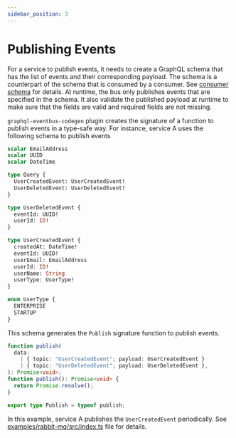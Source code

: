 ```yaml
---
sidebar_position: 3
---
```


# Publishing Events

For a service to publish events, it needs to create a GraphQL schema that has the list of events and their corresponding payload. The schema is a counterpart of the schema that is consumed by a consumer. See [consumer schema](/docs/tour/consumer#schema) for details. At runtime, the bus only publishes events that are specified in the schema. It also validate the published payload at runtime to make sure that the fields are valid and required fields are not missing.

`graphql-eventbus-codegen` plugin creates the signature of a function to publish events in a type-safe way. For instance, service A uses the following schema to publish events

```graphql
scalar EmailAddress
scalar UUID
scalar DateTime

type Query {
  UserCreatedEvent: UserCreatedEvent!
  UserDeletedEvent: UserDeletedEvent!
}

type UserDeletedEvent {
  eventId: UUID!
  userId: ID!
}

type UserCreatedEvent {
  createdAt: DateTime!
  eventId: UUID!
  userEmail: EmailAddress
  userId: ID!
  userName: String
  userType: UserType!
}

enum UserType {
  ENTERPRISE
  STARTUP
}
```

This schema generates the `Publish` signature function to publish events.

```typescript title="examples/rabbit-mq/src/serviceA/generated/codegen-event-publisher.ts"
function publish(
  data:
    | { topic: "UserCreatedEvent"; payload: UserCreatedEvent }
    | { topic: "UserDeletedEvent"; payload: UserDeletedEvent },
): Promise<void>;
function publish(): Promise<void> {
  return Promise.resolve();
}

export type Publish = typeof publish;
```

In this example, service A publishes the `UserCreatedEvent` periodically. See [examples/rabbit-mq/src/index.ts](https://github.com/quant-daddy/graphql-eventbus/blob/master/examples/rabbit-mq/src/index.ts) file for details.
